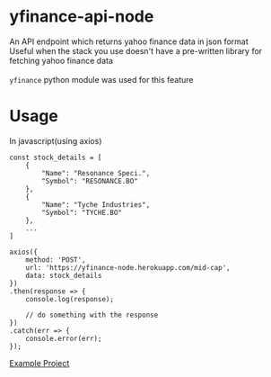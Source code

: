 # yfinance-api-node

An API endpoint which returns yahoo finance data in json format
<br>
Useful when the stack you use doesn't have a pre-written library for fetching yahoo finance data
<br>
<br>
`yfinance` python module was used for this feature

# Usage

In javascript(using axios)

    const stock_details = [
        {
            "Name": "Resonance Speci.",
            "Symbol": "RESONANCE.BO"
        },
        {
            "Name": "Tyche Industries",
            "Symbol": "TYCHE.BO"
        },
        ...
    ]
    
    axios({
        method: 'POST',
        url: 'https://yfinance-node.herokuapp.com/mid-cap',
        data: stock_details
    })
    .then(response => {
        console.log(response);

        // do something with the response
    })
    .catch(err => {
        console.error(err);
    });

[Example Project](https://github.com/astonizer/investment-planner)
